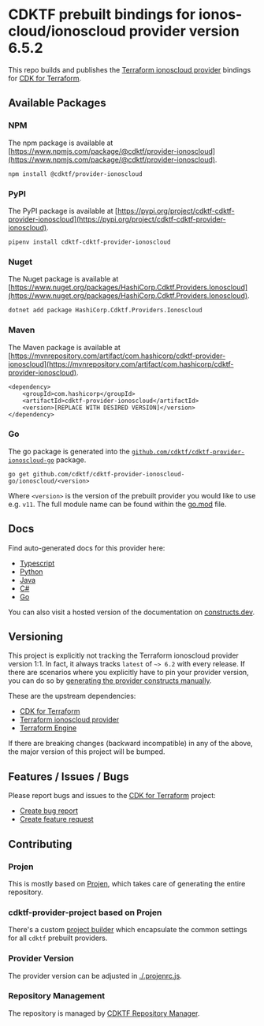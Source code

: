 
# CDKTF prebuilt bindings for ionos-cloud/ionoscloud provider version 6.5.2

This repo builds and publishes the [Terraform ionoscloud provider](https://registry.terraform.io/providers/ionos-cloud/ionoscloud/6.5.2/docs) bindings for [CDK for Terraform](https://cdk.tf).

## Available Packages

### NPM

The npm package is available at [https://www.npmjs.com/package/@cdktf/provider-ionoscloud](https://www.npmjs.com/package/@cdktf/provider-ionoscloud).

`npm install @cdktf/provider-ionoscloud`

### PyPI

The PyPI package is available at [https://pypi.org/project/cdktf-cdktf-provider-ionoscloud](https://pypi.org/project/cdktf-cdktf-provider-ionoscloud).

`pipenv install cdktf-cdktf-provider-ionoscloud`

### Nuget

The Nuget package is available at [https://www.nuget.org/packages/HashiCorp.Cdktf.Providers.Ionoscloud](https://www.nuget.org/packages/HashiCorp.Cdktf.Providers.Ionoscloud).

`dotnet add package HashiCorp.Cdktf.Providers.Ionoscloud`

### Maven

The Maven package is available at [https://mvnrepository.com/artifact/com.hashicorp/cdktf-provider-ionoscloud](https://mvnrepository.com/artifact/com.hashicorp/cdktf-provider-ionoscloud).

```
<dependency>
    <groupId>com.hashicorp</groupId>
    <artifactId>cdktf-provider-ionoscloud</artifactId>
    <version>[REPLACE WITH DESIRED VERSION]</version>
</dependency>
```

### Go

The go package is generated into the [`github.com/cdktf/cdktf-provider-ionoscloud-go`](https://github.com/cdktf/cdktf-provider-ionoscloud-go) package.

`go get github.com/cdktf/cdktf-provider-ionoscloud-go/ionoscloud/<version>`

Where `<version>` is the version of the prebuilt provider you would like to use e.g. `v11`. The full module name can be found
within the [go.mod](https://github.com/cdktf/cdktf-provider-ionoscloud-go/blob/main/ionoscloud/go.mod#L1) file.

## Docs

Find auto-generated docs for this provider here: 

- [Typescript](./docs/API.typescript.md)
- [Python](./docs/API.python.md)
- [Java](./docs/API.java.md)
- [C#](./docs/API.csharp.md)
- [Go](./docs/API.go.md)

You can also visit a hosted version of the documentation on [constructs.dev](https://constructs.dev/packages/@cdktf/provider-ionoscloud).

## Versioning

This project is explicitly not tracking the Terraform ionoscloud provider version 1:1. In fact, it always tracks `latest` of `~> 6.2` with every release. If there are scenarios where you explicitly have to pin your provider version, you can do so by [generating the provider constructs manually](https://cdk.tf/imports).

These are the upstream dependencies:

- [CDK for Terraform](https://cdk.tf)
- [Terraform ionoscloud provider](https://registry.terraform.io/providers/ionos-cloud/ionoscloud/6.5.2)
- [Terraform Engine](https://terraform.io)

If there are breaking changes (backward incompatible) in any of the above, the major version of this project will be bumped.

## Features / Issues / Bugs

Please report bugs and issues to the [CDK for Terraform](https://cdk.tf) project:

- [Create bug report](https://cdk.tf/bug)
- [Create feature request](https://cdk.tf/feature)

## Contributing

### Projen

This is mostly based on [Projen](https://github.com/projen/projen), which takes care of generating the entire repository.

### cdktf-provider-project based on Projen

There's a custom [project builder](https://github.com/cdktf/cdktf-provider-project) which encapsulate the common settings for all `cdktf` prebuilt providers.

### Provider Version

The provider version can be adjusted in [./.projenrc.js](./.projenrc.js).

### Repository Management

The repository is managed by [CDKTF Repository Manager](https://github.com/cdktf/cdktf-repository-manager/).
